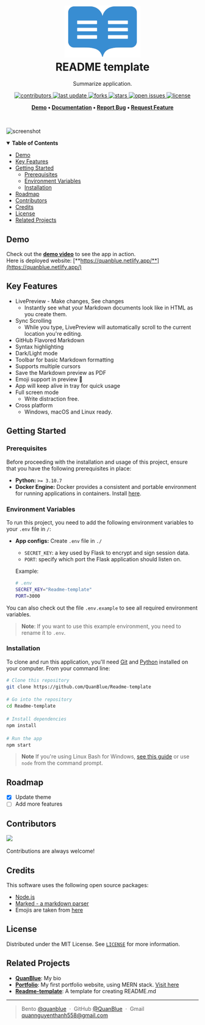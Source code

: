 <h1 align="center">
  <img src="./assets/readme-icon.png" alt="icon" width="200"></img>
  <br>
  <b>README template</b>
</h1>

<p align="center">Summarize application.</p>

<!-- Badges -->
<p align="center">
  <a href="https://github.com/QuanBlue/Readme-template/graphs/contributors">
    <img src="https://img.shields.io/github/contributors/QuanBlue/Readme-template" alt="contributors" />
  </a>
  <a href="">
    <img src="https://img.shields.io/github/last-commit/QuanBlue/Readme-template" alt="last update" />
  </a>
  <a href="https://github.com/QuanBlue/Readme-template/network/members">
    <img src="https://img.shields.io/github/forks/QuanBlue/Readme-template" alt="forks" />
  </a>
  <a href="https://github.com/QuanBlue/Readme-template/stargazers">
    <img src="https://img.shields.io/github/stars/QuanBlue/Readme-template" alt="stars" />
  </a>
  <a href="https://github.com/QuanBlue/Readme-template/issues/">
    <img src="https://img.shields.io/github/issues/QuanBlue/Readme-template" alt="open issues" />
  </a>
  <a href="https://github.com/QuanBlue/Readme-template/blob/main/LICENSE">
    <img src="https://img.shields.io/github/license/QuanBlue/Readme-template.svg" alt="license" />
  </a>
</p>

<p align="center">
  <b>
      <a href="#demo">Demo</a> •
      <a href="https://github.com/QuanBlue/Readme-template">Documentation</a> •
      <a href="https://github.com/QuanBlue/Readme-template/issues/">Report Bug</a> •
      <a href="https://github.com/QuanBlue/Readme-template/issues/">Request Feature</a>
  </b>
</p>

<br/>

![screenshot](https://raw.githubusercontent.com/amitmerchant1990/electron-markdownify/master/app/img/markdownify.gif)

<details open>
<summary><b>Table of Contents</b></summary>

-  [Demo](#demo)
-  [Key Features](#key-features)
-  [Getting Started](#getting-started)
   -  [Prerequisites](#prerequisites)
   -  [Environment Variables](#environment-variables)
   -  [Installation](#installation)
-  [Roadmap](#roadmap)
-  [Contributors](#contributors)
-  [Credits](#credits)
-  [License](#license)
-  [Related Projects](#related-projects)
</details>

## Demo

Check out the [**demo video**](https://www.youtube.com/channel/UCALhAytLBhmG2un43YxU4mw) to see the app in action.  
Here is deployed website: [**https://quanblue.netlify.app/**](https://quanblue.netlify.app/)

## Key Features

-  LivePreview - Make changes, See changes
   -  Instantly see what your Markdown documents look like in HTML as you create them.
-  Sync Scrolling
   -  While you type, LivePreview will automatically scroll to the current location you're editing.
-  GitHub Flavored Markdown
-  Syntax highlighting
-  Dark/Light mode
-  Toolbar for basic Markdown formatting
-  Supports multiple cursors
-  Save the Markdown preview as PDF
-  Emoji support in preview :tada:
-  App will keep alive in tray for quick usage
-  Full screen mode
   -  Write distraction free.
-  Cross platform
   -  Windows, macOS and Linux ready.

## Getting Started

### Prerequisites

Before proceeding with the installation and usage of this project, ensure that you have the following prerequisites in place:

-  **Python:** `>= 3.10.7`
-  **Docker Engine:** Docker provides a consistent and portable environment for running applications in containers. Install [here](https://www.docker.com/get-started/).

### Environment Variables

To run this project, you need to add the following environment variables to your `.env` file in `/`:

-  **App configs:** Create `.env` file in `./`

   -  `SECRET_KEY`: a key used by Flask to encrypt and sign session data.
   -  `PORT`: specify which port the Flask application should listen on.

   Example:

   ```sh
   # .env
   SECRET_KEY="Readme-template"
   PORT=3000
   ```

You can also check out the file `.env.example` to see all required environment variables.

> **Note**: If you want to use this example environment, you need to rename it to `.env`.

### Installation

To clone and run this application, you'll need [Git](https://git-scm.com) and [Python](https://www.python.org/downloads/) installed on your computer. From your command line:

```bash
# Clone this repository
git clone https://github.com/QuanBlue/Readme-template

# Go into the repository
cd Readme-template

# Install dependencies
npm install

# Run the app
npm start
```

> **Note**
> If you're using Linux Bash for Windows, [see this guide](https://www.howtogeek.com/261575/how-to-run-graphical-linux-desktop-applications-from-windows-10s-bash-shell/) or use `node` from the command prompt.

## Roadmap

-  [x] Update theme
-  [ ] Add more features

## Contributors

<a href="https://github.com/QuanBlue/Readme-template/graphs/contributors">
  <img src="https://contrib.rocks/image?repo=QuanBlue/Readme-template" />
</a>

Contributions are always welcome!

## Credits

This software uses the following open source packages:

-  [Node.js](https://nodejs.org/)
-  [Marked - a markdown parser](https://github.com/chjj/marked)
-  Emojis are taken from [here](https://github.com/arvida/emoji-cheat-sheet.com)

## License

Distributed under the MIT License. See <a href="./LICENSE">`LICENSE`</a> for more information.

## Related Projects

-  <u>[**QuanBlue**](https://github.com/QuanBlue/QuanBlue)</u>: My bio
-  <u>[**Portfolio**](https://github.com/QuanBlue/Portfolio)</u>: My first portfolio website, using MERN stack. [Visit here](https://quanblue.netlify.app/)
-  <u>[**Readme-template**](https://github.com/QuanBlue/Readme-template)</u>: A template for creating README.md

---

> Bento [@quanblue](https://bento.me/quanblue) &nbsp;&middot;&nbsp;
> GitHub [@QuanBlue](https://github.com/QuanBlue) &nbsp;&middot;&nbsp; Gmail quannguyenthanh558@gmail.com
